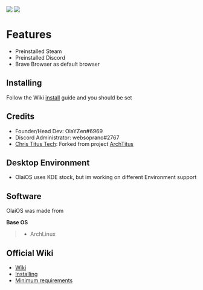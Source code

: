 <img src="https://raw.githubusercontent.com/OlaYZen/OlaiOS/main/OlaiOS.png"/>
<img src="https://github.com/OlaYZen/OlaiOS/blob/main/OlaiOSlogo.png?raw=true"/>

#  **Features**
- Preinstalled Steam
- Preinstalled Discord
- Brave Browser as default browser

## **Installing**
Follow the Wiki [install](https://github.com/OlaYZen/OlaiOS/wiki/Installing-the-OS) guide and you should be set

## **Credits**
- Founder/Head Dev: OlaYZen#6969
- Discord Administrator: websoprano#2767
- [Chris Titus Tech](https://www.youtube.com/c/ChrisTitusTech): Forked from project [ArchTitus](https://github.com/ChrisTitusTech/ArchTitus)

## **Desktop Environment**
- OlaiOS uses KDE stock, but im working on different Environment support

## **Software**
OlaiOS was made from

**Base OS**
> - ArchLinux

## **Official Wiki**
- [Wiki](https://github.com/OlaYZen/OlaiOS/wiki)
- [Installing](https://github.com/OlaYZen/OlaiOS/wiki/Installing-the-OS)
- [Minimum requirements](https://github.com/OlaYZen/OlaiOS/wiki/Minimum-Requirements)
